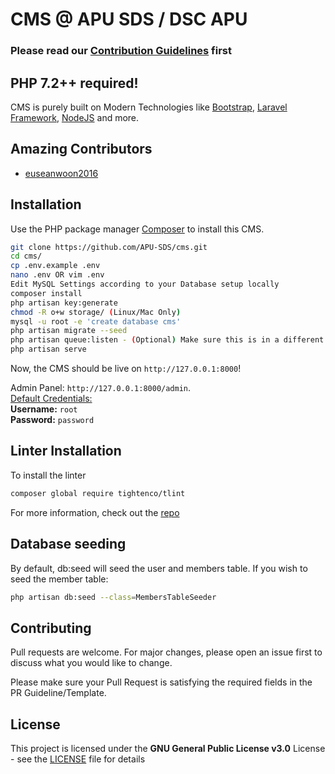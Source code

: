 # CMS @ APU SDS / DSC APU

### Please read our [Contribution Guidelines](CONTRIBUTING.md) first

## PHP 7.2++ required!

CMS is purely built on Modern Technologies like [Bootstrap](https://getboostrap.com), [Laravel Framework](https://laravel.com/), [NodeJS](https://nodejs.org/en/) and more.

## Amazing Contributors
- [euseanwoon2016](https://github.com/euseanwoon2016)

## Installation

Use the PHP package manager [Composer](https://getcomposer.org/download/) to install this CMS.

```bash
git clone https://github.com/APU-SDS/cms.git
cd cms/
cp .env.example .env
nano .env OR vim .env
Edit MySQL Settings according to your Database setup locally
composer install
php artisan key:generate
chmod -R o+w storage/ (Linux/Mac Only)
mysql -u root -e 'create database cms'
php artisan migrate --seed
php artisan queue:listen - (Optional) Make sure this is in a different terminal or screen (background process)
php artisan serve
```

Now, the CMS should be live on `http://127.0.0.1:8000`!

Admin Panel: `http://127.0.0.1:8000/admin`.
<br>
<u>Default Credentials:</u>
<br>
<b>Username:</b> `root`
<br>
<b>Password:</b> `password`

## Linter Installation

To install the linter

```bash
composer global require tightenco/tlint
```

For more information, check out the [repo](https://github.com/tightenco/tlint)

## Database seeding

By default, db:seed will seed the user and members table. If you wish to seed the member table:

```bash
php artisan db:seed --class=MembersTableSeeder
```

## Contributing
Pull requests are welcome. For major changes, please open an issue first to discuss what you would like to change.

Please make sure your Pull Request is satisfying the required fields in the PR Guideline/Template.

## License
This project is licensed under the **GNU General Public License v3.0** License - see the [LICENSE](LICENSE) file for details
